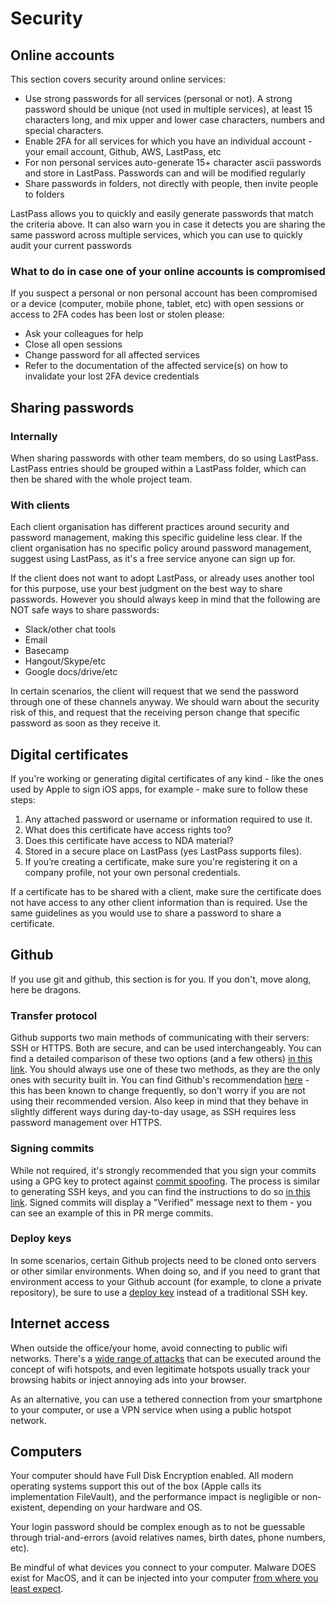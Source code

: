 # Security

## Online accounts

This section covers security around online services:

- Use strong passwords for all services (personal or not). A strong password should be unique (not used in multiple services), at least 15 characters long, and mix upper and lower case characters, numbers and special characters. 
- Enable 2FA for all services for which you have an individual account - your email account, Github, AWS, LastPass, etc
- For non personal services auto-generate 15+ character ascii passwords and store in LastPass. Passwords can and will be modified regularly
- Share passwords in folders, not directly with people, then invite people to folders

LastPass allows you to quickly and easily generate passwords that match the criteria above. It can also warn you in case
 it detects you are sharing the same password across multiple services, which you can use to quickly audit your current
 passwords
 
 
### What to do in case one of your online accounts is compromised
 
If you suspect a personal or non personal account has been compromised or a device (computer, mobile phone, tablet, etc) with open sessions or access to 2FA codes has been lost or stolen please:
 
- Ask your colleagues for help
- Close all open sessions
- Change password for all affected services
- Refer to the documentation of the affected service(s) on how to invalidate your lost 2FA device credentials 


## Sharing passwords

### Internally

When sharing passwords with other team members, do so using LastPass. LastPass entries should be grouped within a LastPass 
folder, which can then be shared with the whole project team.

### With clients

Each client organisation has different practices around security and password management, making this specific guideline 
less clear. If the client organisation has no specific policy around password management, suggest using LastPass, as it's
a free service anyone can sign up for. 

If the client does not want to adopt LastPass, or already uses another tool for this purpose, use your best judgment on
the best way to share passwords. However you should always keep in mind that the following are NOT safe ways to share
passwords:
- Slack/other chat tools
- Email
- Basecamp
- Hangout/Skype/etc
- Google docs/drive/etc

In certain scenarios, the client will request that we send the password through one of these channels anyway. We should
warn about the security risk of this, and request that the receiving person change that specific password as soon as they
 receive it.


## Digital certificates

If you're working or generating digital certificates of any kind - like the ones used by Apple to sign iOS apps, for example - make sure to follow these steps: 

1. Any attached password or username or information required to use it. 
2. What does this certificate have access rights too?
3. Does this certificate have access to NDA material? 
4. Stored in a secure place on LastPass (yes LastPass supports files).
5. If you’re creating a certificate, make sure you're registering it on a company profile, not your own personal credentials. 

If a certificate has to be shared with a client, make sure the certificate does not have access to any other client information than is required. Use the same guidelines as you would use to share a password to share a certificate.

## Github

If you use git and github, this section is for you. If you don't, move along, here be dragons.

### Transfer protocol

Github supports two main methods of communicating with their servers: SSH or HTTPS. Both are secure, and can be used 
interchangeably. You can find a detailed comparison of these two options (and a few others) [in this link](https://gist.github.com/grawity/4392747).
You should always use one of these two methods, as they are the only ones with security built in. You can find
 Github's recommendation [here](https://help.github.com/articles/which-remote-url-should-i-use/) - this has been known
 to change frequently, so don't worry if you are not using their recommended version. Also keep in mind that they 
 behave in slightly different ways during day-to-day usage, as SSH requires less password management over HTTPS.

### Signing commits

While not required, it's strongly recommended that you sign your commits using a GPG key to protect against 
[commit spoofing](https://medium.com/@pjbgf/spoofing-git-commits-7bef357d72f0). The process is similar to generating SSH
keys, and you can find the instructions to do so [in this link](https://help.github.com/articles/signing-commits-using-gpg/).
Signed commits will display a "Verified" message next to them - you can see an example of this in PR merge commits.

### Deploy keys

In some scenarios, certain Github projects need to be cloned onto servers or other similar environments. When doing so,
and if you need to grant that environment access to your Github account (for example, to clone a private repository), 
be sure to use a [deploy key](https://developer.github.com/v3/guides/managing-deploy-keys/) instead of a traditional 
SSH key. 


## Internet access

When outside the office/your home, avoid connecting to public wifi networks. There's a [wide range of attacks](http://blog.privatewifi.com/how-wifi-hotspot-hacks-occur/) that can be executed around the concept of wifi hotspots, and even
legitimate hotspots usually track your browsing habits or inject annoying ads into your browser.

As an alternative, you can use a tethered connection from your smartphone to your computer, or use a VPN service when using a public hotspot network.


## Computers

Your computer should have Full Disk Encryption enabled. All modern operating systems support this out of the box 
(Apple calls its implementation FileVault), and the performance impact is negligible or non-existent, depending on
your hardware and OS.

Your login password should be complex enough as to not be guessable through trial-and-errors (avoid relatives names, birth dates, phone numbers, etc).

Be mindful of what devices you connect to your computer. Malware DOES exist for MacOS, and it can be injected into your computer [from where you least expect](https://www.techspot.com/news/75923-british-security-expert-mods-usb-c-apple-charger.html). 

